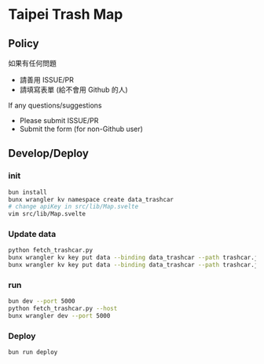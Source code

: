 # Taipei Trash Map

## Policy

如果有任何問題

- 請善用 ISSUE/PR
- 請填寫表單 (給不會用 Github 的人)

If any questions/suggestions

- Please submit ISSUE/PR
- Submit the form (for non-Github user)

## Develop/Deploy

### init

```bash
bun install
bunx wrangler kv namespace create data_trashcar
# change apiKey in src/lib/Map.svelte
vim src/lib/Map.svelte
```

### Update data

```bash
python fetch_trashcar.py
bunx wrangler kv key put data --binding data_trashcar --path trashcar.json --local
bunx wrangler kv key put data --binding data_trashcar --path trashcar.json
```

### run

```bash
bun dev --port 5000
python fetch_trashcar.py --host
bunx wrangler dev --port 5000
```

### Deploy

```bash
bun run deploy
```
